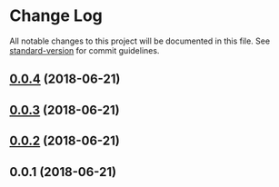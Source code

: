 # Change Log

All notable changes to this project will be documented in this file. See [standard-version](https://github.com/conventional-changelog/standard-version) for commit guidelines.

<a name="0.0.4"></a>
## [0.0.4](https://github.com/VlaDi4eKK/yandex-turbo-feed-module/compare/v0.0.3...v0.0.4) (2018-06-21)



<a name="0.0.3"></a>
## [0.0.3](https://github.com/VlaDi4eKK/yandex-turbo-feed-module/compare/v0.0.2...v0.0.3) (2018-06-21)



<a name="0.0.2"></a>
## [0.0.2](https://github.com/VlaDi4eKK/yandex-turbo-feed-module/compare/v0.0.1...v0.0.2) (2018-06-21)



<a name="0.0.1"></a>
## 0.0.1 (2018-06-21)
